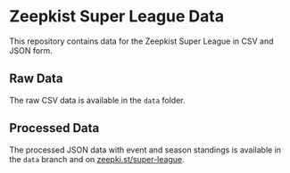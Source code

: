 # Zeepkist Super League Data

This repository contains data for the Zeepkist Super League in CSV and JSON form.

## Raw Data

The raw CSV data is available in the `data` folder.

## Processed Data

The processed JSON data with event and season standings is available in the `data` branch and on [zeepki.st/super-league](https://zeepki.st/super-league).
